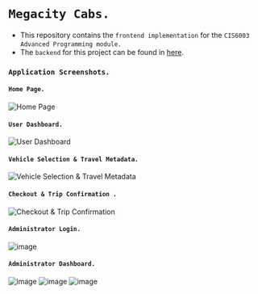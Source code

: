 # `Megacity Cabs.`

- This repository contains the `frontend implementation` for the `CIS6003` `Advanced Programming module.`  
-  The `backend` for this project can be found in [here](https://github.com/DamianRavinduPeiris/mega-city-cabs-backend).

### `Application Screenshots.`

#### `Home Page.` 
![Home Page](https://github.com/user-attachments/assets/9ee4c1df-8365-4f07-b18e-e40b40d11581)

#### `User Dashboard.`
![User Dashboard](https://github.com/user-attachments/assets/2a8b414f-4ab3-4ff4-afc6-b9bcee2b8054)

#### `Vehicle Selection & Travel Metadata.`  
![Vehicle Selection & Travel Metadata](https://github.com/user-attachments/assets/caadab48-1d79-459c-9bcc-ee136a717edc)

#### `Checkout & Trip Confirmation .` 
![Checkout & Trip Confirmation](https://github.com/user-attachments/assets/032e975c-5f80-4c63-b15b-bc91a8c36192)

#### `Administrator Login.`
![image](https://github.com/user-attachments/assets/c68da612-03fa-4d3d-96ac-32ac6e1a5f3e)

#### `Administrator Dashboard.`
![image](https://github.com/user-attachments/assets/0a99a481-ef04-4ac6-9f93-483d1f7241f2)
![image](https://github.com/user-attachments/assets/1ebdafc5-c969-43aa-a012-788c44056605)
![image](https://github.com/user-attachments/assets/53e01b36-c436-4019-8bd3-3b1aff5512e9)



